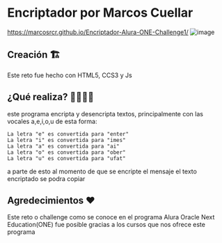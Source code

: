 # Encriptador por Marcos Cuellar
https://marcosrcr.github.io/Encriptador-Alura-ONE-Challenge1/
![image](https://user-images.githubusercontent.com/104549435/231866811-31f23281-6501-472f-a0d5-753d01189ea0.png)

## Creación 🏗
Este reto fue hecho con HTML5, CCS3 y Js

## ¿Qué realiza? 🕵️‍♂️👨‍🔬
este programa encripta y desencripta textos, principalmente con las vocales a,e,i,o,u de esta forma:

~~~
La letra "e" es convertida para "enter"
La letra "i" es convertida para "imes"
La letra "a" es convertida para "ai"
La letra "o" es convertida para "ober"
La letra "u" es convertida para "ufat"
~~~

a parte de esto al momento de que se encripte el mensaje el texto encriptado se podra copiar

## Agredecimientos ❤
Este reto o challenge como se conoce en el programa Alura Oracle Next Education(ONE) fue posible gracias a los cursos que nos ofrece este programa
